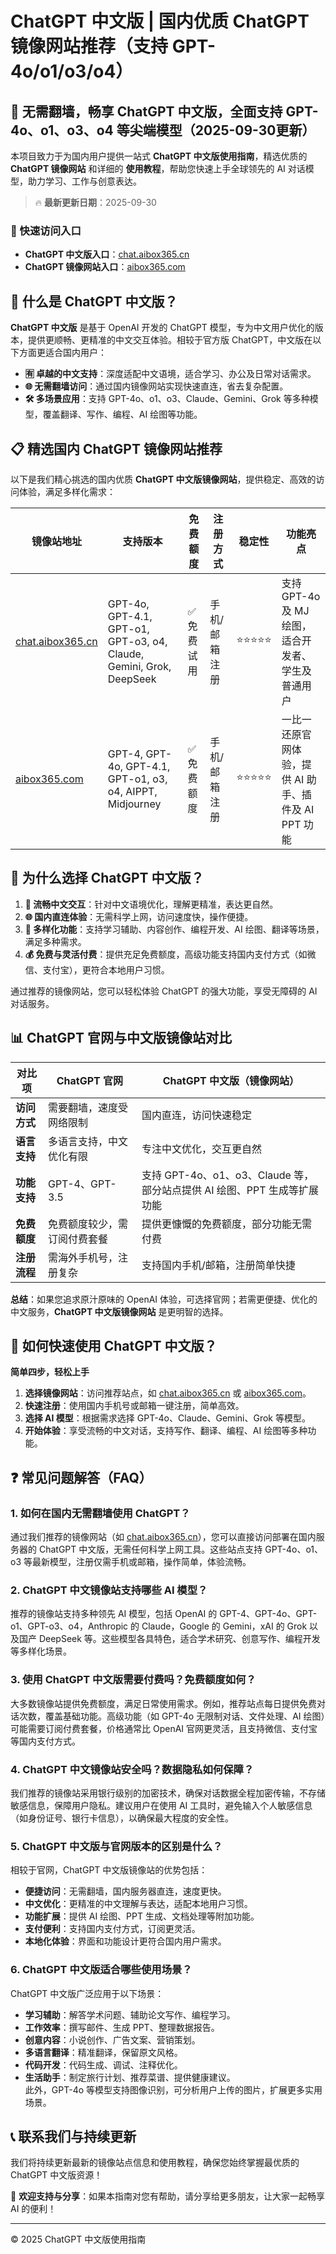 # ChatGPT 中文版 | 国内优质 ChatGPT 镜像网站推荐（支持 GPT-4o/o1/o3/o4）

## 📢 无需翻墙，畅享 ChatGPT 中文版，全面支持 GPT-4o、o1、o3、o4 等尖端模型（2025-09-30更新）

本项目致力于为国内用户提供一站式 **ChatGPT 中文版使用指南**，精选优质的 **ChatGPT 镜像网站** 和详细的 **使用教程**，帮助您快速上手全球领先的 AI 对话模型，助力学习、工作与创意表达。

> 🔥 **最新更新日期**：2025-09-30

### 🚀 快速访问入口

- **ChatGPT 中文版入口**：[chat.aibox365.cn](https://chat.aibox365.cn)  
- **ChatGPT 镜像网站入口**：[aibox365.com](https://aibox365.com)

## 🤔 什么是 ChatGPT 中文版？

**ChatGPT 中文版** 是基于 OpenAI 开发的 ChatGPT 模型，专为中文用户优化的版本，提供更顺畅、更精准的中文交互体验。相较于官方版 ChatGPT，中文版在以下方面更适合国内用户：

- **🈶 卓越的中文支持**：深度适配中文语境，适合学习、办公及日常对话需求。
- **🌐 无需翻墙访问**：通过国内镜像网站实现快速直连，省去复杂配置。
- **🛠️ 多场景应用**：支持 GPT-4o、o1、o3、Claude、Gemini、Grok 等多种模型，覆盖翻译、写作、编程、AI 绘图等功能。

## 📋 精选国内 ChatGPT 镜像网站推荐

以下是我们精心挑选的国内优质 **ChatGPT 中文版镜像网站**，提供稳定、高效的访问体验，满足多样化需求：

| 镜像站地址 | 支持版本 | 免费额度 | 注册方式 | 稳定性 | 功能亮点 |
|------------|----------|----------|----------|--------|----------|
| [chat.aibox365.cn](https://chat.aibox365.cn) | GPT-4o, GPT-4.1, GPT-o1, GPT-o3, o4, Claude, Gemini, Grok, DeepSeek | ✅ 免费试用 | 手机/邮箱注册 | ⭐⭐⭐⭐⭐ | 支持 GPT-4o 及 MJ 绘图，适合开发者、学生及普通用户 |
| [aibox365.com](https://aibox365.com) | GPT-4, GPT-4o, GPT-4.1, GPT-o1, o3, o4, AIPPT, Midjourney | ✅ 免费额度 | 手机/邮箱注册 | ⭐⭐⭐⭐⭐ | 一比一还原官网体验，提供 AI 助手、插件及 AI PPT 功能 |

## 🌟 为什么选择 ChatGPT 中文版？

1. **📝 流畅中文交互**：针对中文语境优化，理解更精准，表达更自然。
2. **🌐 国内直连体验**：无需科学上网，访问速度快，操作便捷。
3. **🎯 多样化功能**：支持学习辅助、内容创作、编程开发、AI 绘图、翻译等场景，满足多种需求。
4. **💰 免费与灵活付费**：提供充足免费额度，高级功能支持国内支付方式（如微信、支付宝），更符合本地用户习惯。

通过推荐的镜像网站，您可以轻松体验 ChatGPT 的强大功能，享受无障碍的 AI 对话服务。

## 📊 ChatGPT 官网与中文版镜像站对比

| 对比项 | ChatGPT 官网 | ChatGPT 中文版（镜像网站） |
|--------|--------------|----------------------------|
| **访问方式** | 需要翻墙，速度受网络限制 | 国内直连，访问快速稳定 |
| **语言支持** | 多语言支持，中文优化有限 | 专注中文优化，交互更自然 |
| **功能支持** | GPT-4、GPT-3.5 | 支持 GPT-4o、o1、o3、Claude 等，部分站点提供 AI 绘图、PPT 生成等扩展功能 |
| **免费额度** | 免费额度较少，需订阅付费套餐 | 提供更慷慨的免费额度，部分功能无需付费 |
| **注册流程** | 需海外手机号，注册复杂 | 支持国内手机/邮箱，注册简单快捷 |

**总结**：如果您追求原汁原味的 OpenAI 体验，可选择官网；若需更便捷、优化的中文服务，**ChatGPT 中文版镜像网站** 是更明智的选择。

## 📝 如何快速使用 ChatGPT 中文版？

**简单四步，轻松上手**

1. **选择镜像网站**：访问推荐站点，如 [chat.aibox365.cn](https://chat.aibox365.cn) 或 [aibox365.com](https://aibox365.com)。
2. **快速注册**：使用国内手机号或邮箱一键注册，简单高效。
3. **选择 AI 模型**：根据需求选择 GPT-4o、Claude、Gemini、Grok 等模型。
4. **开始体验**：享受流畅的中文对话，支持写作、翻译、编程、AI 绘图等多种功能。

## ❓ 常见问题解答（FAQ）

### 1. 如何在国内无需翻墙使用 ChatGPT？

通过我们推荐的镜像网站（如 [chat.aibox365.cn](https://chat.aibox365.cn)），您可以直接访问部署在国内服务器的 ChatGPT 中文版，无需任何科学上网工具。这些站点支持 GPT-4o、o1、o3 等最新模型，注册仅需手机或邮箱，操作简单，体验流畅。

### 2. ChatGPT 中文镜像站支持哪些 AI 模型？

推荐的镜像站支持多种领先 AI 模型，包括 OpenAI 的 GPT-4、GPT-4o、GPT-o1、GPT-o3、o4，Anthropic 的 Claude，Google 的 Gemini，xAI 的 Grok 以及国产 DeepSeek 等。这些模型各具特色，适合学术研究、创意写作、编程开发等多样化场景。

### 3. 使用 ChatGPT 中文版需要付费吗？免费额度如何？

大多数镜像站提供免费额度，满足日常使用需求。例如，推荐站点每日提供免费对话次数，覆盖基础功能。高级功能（如 GPT-4o 无限制对话、文件处理、AI 绘图）可能需要订阅付费套餐，价格通常比 OpenAI 官网更灵活，且支持微信、支付宝等国内支付方式。

### 4. ChatGPT 中文镜像站安全吗？数据隐私如何保障？

我们推荐的镜像站采用银行级别的加密技术，确保对话数据全程加密传输，不存储敏感信息，保障用户隐私。建议用户在使用 AI 工具时，避免输入个人敏感信息（如身份证号、银行卡信息），以确保最大程度的安全性。

### 5. ChatGPT 中文版与官网版本的区别是什么？

相较于官网，ChatGPT 中文版镜像站的优势包括：  
- **便捷访问**：无需翻墙，国内服务器直连，速度更快。  
- **中文优化**：更精准的中文理解与表达，适配本地用户习惯。  
- **功能扩展**：提供 AI 绘图、PPT 生成、文档处理等附加功能。  
- **支付便利**：支持国内支付方式，订阅更灵活。  
- **本地化体验**：界面和功能设计更符合国内用户需求。

### 6. ChatGPT 中文版适合哪些使用场景？

ChatGPT 中文版广泛应用于以下场景：  
- **学习辅助**：解答学术问题、辅助论文写作、编程学习。  
- **工作效率**：撰写邮件、生成 PPT、整理数据报告。  
- **创意内容**：小说创作、广告文案、营销策划。  
- **多语言翻译**：精准翻译，保留原文风格。  
- **代码开发**：代码生成、调试、注释优化。  
- **生活助手**：制定旅行计划、推荐菜谱、提供健康建议。  
此外，GPT-4o 等模型支持图像识别，可分析用户上传的图片，扩展更多实用场景。

## 📞 联系我们与持续更新

我们将持续更新最新的镜像站点信息和使用教程，确保您始终掌握最优质的 ChatGPT 中文版资源！

🌟 **欢迎支持与分享**：如果本指南对您有帮助，请分享给更多朋友，让大家一起畅享 AI 的便利！

---

© 2025 ChatGPT 中文版使用指南
